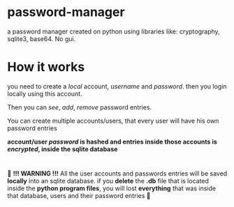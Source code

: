 # password-manager
 a password manager created on python using libraries like: cryptography, sqlite3, base64. No gui.
 
 
 # **How it works**
 
  you need to create a _local_ account, _username_ and _password_. then you login locally using this account. 
 
 Then you can _see_, _add_, _remove_ password entries. 
 
 You can create multiple accounts/users, that every user will have his own password entries
 
 **account/user _password_ is hashed and entries inside those accounts is _encrypted_, inside the sqlite database**
 #
 🔴 **!!! WARNING !!!**
 All the user accounts and passwords entries will be saved **locally** into an sqlite database. if you **delete** the **.db** file that is located inside the **python program files**, you will lost **everything** that was inside that database, users and their password entries 🔴
